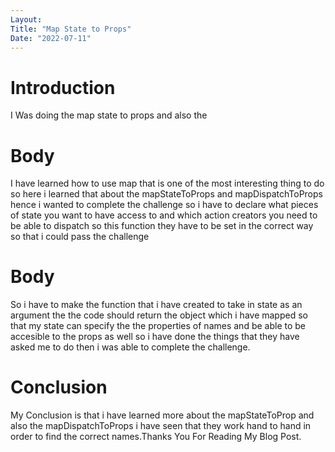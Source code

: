 ```yaml
---
Layout:
Title: "Map State to Props"
Date: "2022-07-11"
---
```


# Introduction

I Was doing the map state to props and also the

# Body 

I have learned how to use map that is one of the most interesting thing to do so here i learned that about the mapStateToProps and mapDispatchToProps hence i wanted to complete the challenge so i have to declare what pieces of state you want to have access to and which action creators you need to be able to dispatch so this function they have to be set in the correct way so that i could pass the challenge 

# Body 

So i have to make the function that i have created to take in state as an argument the the code should return the object which i have mapped so that my state can specify the the properties of names and be able to be accesible to the props as well so i have done the things that they have asked me to do then i was able to complete the challenge.

# Conclusion 

My Conclusion is that i have learned more about the mapStateToProp and also the mapDispatchToProps i have seen that they work hand to hand in order to find the correct names.Thanks You For Reading My Blog Post.
